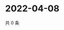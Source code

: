 # 2022-04-08

共 0 条

<!-- BEGIN WEIBO -->
<!-- 最后更新时间 Fri Apr 08 2022 01:15:06 GMT+0800 (China Standard Time) -->

<!-- END WEIBO -->
